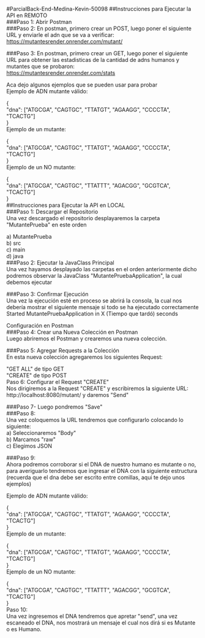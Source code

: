 #ParcialBack-End-Medina-Kevin-50098
##Instrucciones para Ejecutar la API en REMOTO  
###Paso 1: Abrir Postman  
###Paso 2: En postman, primero crear un POST, luego poner el siguiente URL y enviarle el adn que se va a verificar:  
https://mutantesrender.onrender.com/mutant/  

###Paso 3: En postman, primero crear un GET, luego poner el siguiente URL para obtener las estadisticas de la cantidad de adns humanos y mutantes que se probaron:  
https://mutantesrender.onrender.com/stats  

Aca dejo algunos ejemplos que se pueden usar para probar  
Ejemplo de ADN mutante válido:  

  {  
  "dna": ["ATGCGA", "CAGTGC", "TTATGT", "AGAAGG", "CCCCTA", "TCACTG"]  
  }  
Ejemplo de un mutante:  

  {    
  "dna": ["ATGCGA", "CAGTGC", "TTATGT", "AGAAGG", "CCCCTA", "TCACTG"]  
  }    
Ejemplo de un NO mutante:  

  {    
  "dna": ["ATGCGA", "CAGTGC", "TTATTT", "AGACGG", "GCGTCA", "TCACTG"]  
  }     
##Instrucciones para Ejecutar la API en LOCAL  
###Paso 1: Descargar el Repositorio  
Una vez descargado el repositorio desplayaremos la carpeta "MutantePrueba" en este orden  

a) MutantePrueba  
b) src  
c) main  
d) java  
###Paso 2: Ejecutar la JavaClass Principal  
Una vez hayamos desplayado las carpetas en el orden anteriormente dicho podremos observar la JavaClass "MutantePruebaApplication", la cual debemos ejecutar  

###Paso 3: Confirmar Ejecución  
Una vez la ejecución esté en proceso se abrirá la consola, la cual nos debería mostrar el siguiente mensaje si todo se ha ejecutado correctamente  
Started MutantePruebaApplication in X (Tiempo que tardó) seconds  

Configuración en Postman  
###Paso 4: Crear una Nueva Colección en Postman  
Luego abriremos el Postman y crearemos una nueva colección.  

###Paso 5: Agregar Requests a la Colección  
En esta nueva colección agregaremos los siguientes Request:  

"GET ALL" de tipo GET  
"CREATE" de tipo POST  
Paso 6: Configurar el Request "CREATE"  
Nos dirigiremos a la Request "CREATE" y escribiremos la siguiente URL:  
http://localhost:8080/mutant/ y daremos "Send"  

###Paso 7- Luego pondremos "Save"  
###Paso 8:  
Una vez coloquemos la URL tendremos que configurarlo colocando lo siguiente:  
a) Seleccionaremos "Body"  
b) Marcamos "raw"  
c) Elegimos JSON  

###Paso 9:  
Ahora podremos corroborar si el DNA de nuestro humano es mutante o no, para averiguarlo tendremos que ingresar el DNA con la siguiente estructura (recuerda que el dna debe ser escrito entre comillas, aqui te dejo unos ejemplos)  

Ejemplo de ADN mutante válido:  

  {  
  "dna": ["ATGCGA", "CAGTGC", "TTATGT", "AGAAGG", "CCCCTA", "TCACTG"]  
  }  
Ejemplo de un mutante:  

  {    
  "dna": ["ATGCGA", "CAGTGC", "TTATGT", "AGAAGG", "CCCCTA", "TCACTG"]  
  }    
Ejemplo de un NO mutante:  

  {    
  "dna": ["ATGCGA", "CAGTGC", "TTATTT", "AGACGG", "GCGTCA", "TCACTG"]  
  }     
Paso 10:  
Una vez ingresemos el DNA tendremos que apretar "send", una vez escaneado el DNA, nos mostrará un mensaje el cual nos dirá si es Mutante o es Humano.  
